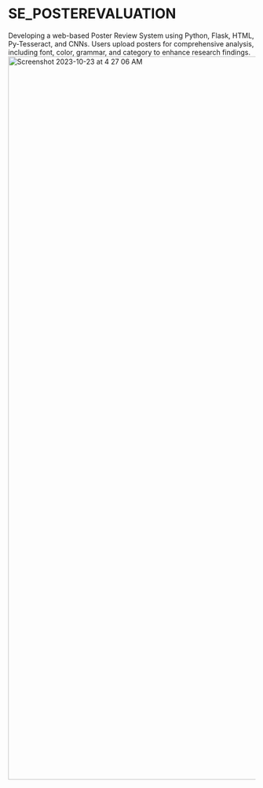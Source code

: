 # SE_POSTEREVALUATION
Developing a web-based Poster Review System using Python, Flask, HTML, Py-Tesseract, and CNNs. Users upload posters for comprehensive analysis, including font, color, grammar, and category to enhance research findings.
<img width="1470" alt="Screenshot 2023-10-23 at 4 27 06 AM" src="https://github.com/likithabaddam/SE_POSTEREVALUATION/assets/148748405/f9886d44-59c0-4931-91fa-bd5758e3425b">
